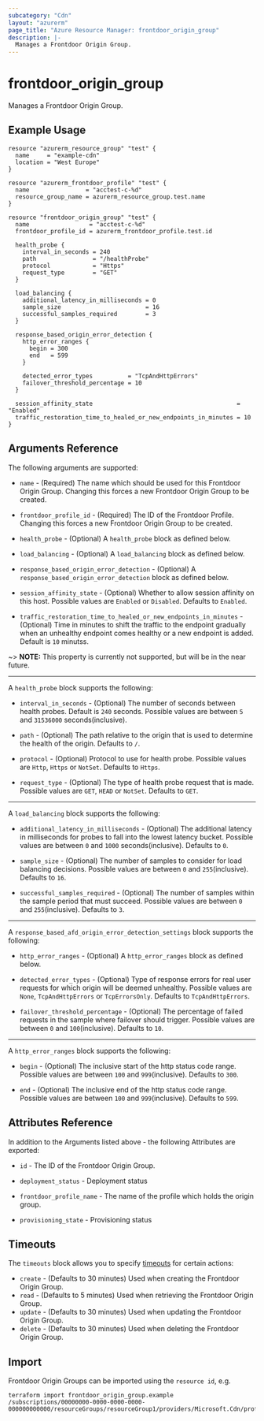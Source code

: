 ```yaml
---
subcategory: "Cdn"
layout: "azurerm"
page_title: "Azure Resource Manager: frontdoor_origin_group"
description: |-
  Manages a Frontdoor Origin Group.
---
```


# frontdoor_origin_group

Manages a Frontdoor Origin Group.

## Example Usage

```hcl
resource "azurerm_resource_group" "test" {
  name     = "example-cdn"
  location = "West Europe"
}

resource "azurerm_frontdoor_profile" "test" {
  name                = "acctest-c-%d"
  resource_group_name = azurerm_resource_group.test.name
}

resource "frontdoor_origin_group" "test" {
  name                 = "acctest-c-%d"
  frontdoor_profile_id = azurerm_frontdoor_profile.test.id

  health_probe {
    interval_in_seconds = 240
    path                = "/healthProbe"
    protocol            = "Https"
    request_type        = "GET"
  }

  load_balancing {
    additional_latency_in_milliseconds = 0
    sample_size                        = 16
    successful_samples_required        = 3
  }

  response_based_origin_error_detection {
    http_error_ranges {
      begin = 300
      end   = 599
    }

    detected_error_types          = "TcpAndHttpErrors"
    failover_threshold_percentage = 10
  }

  session_affinity_state                                         = "Enabled"
  traffic_restoration_time_to_healed_or_new_endpoints_in_minutes = 10
}
```

## Arguments Reference

The following arguments are supported:

* `name` - (Required) The name which should be used for this Frontdoor Origin Group. Changing this forces a new Frontdoor Origin Group to be created.

* `frontdoor_profile_id` - (Required) The ID of the Frontdoor Profile. Changing this forces a new Frontdoor Origin Group to be created.

* `health_probe` - (Optional) A `health_probe` block as defined below.

* `load_balancing` - (Optional) A `load_balancing` block as defined below.

* `response_based_origin_error_detection` - (Optional) A `response_based_origin_error_detection` block as defined below.

* `session_affinity_state` - (Optional) Whether to allow session affinity on this host. Possible values are `Enabled` or `Disabled`. Defaults to `Enabled`.

* `traffic_restoration_time_to_healed_or_new_endpoints_in_minutes` - (Optional) Time in minutes to shift the traffic to the endpoint gradually when an unhealthy endpoint comes healthy or a new endpoint is added. Default is `10` minutss.

~> **NOTE:** This property is currently not supported, but will be in the near future.

---

A `health_probe` block supports the following:

* `interval_in_seconds` - (Optional) The number of seconds between health probes. Default is `240` seconds. Possible values are between `5` and `31536000` seconds(inclusive).

* `path` - (Optional) The path relative to the origin that is used to determine the health of the origin. Defaults to `/`.

* `protocol` - (Optional) Protocol to use for health probe. Possible values are `Http`, `Https` or `NotSet`. Defaults to `Https`.

* `request_type` - (Optional) The type of health probe request that is made. Possible values are `GET`, `HEAD` or `NotSet`. Defaults to `GET`.

---

A `load_balancing` block supports the following:

* `additional_latency_in_milliseconds` - (Optional) The additional latency in milliseconds for probes to fall into the lowest latency bucket. Possible values are between `0` and `1000` seconds(inclusive). Defaults to `0`.

* `sample_size` - (Optional) The number of samples to consider for load balancing decisions. Possible values are between `0` and `255`(inclusive). Defaults to `16`.

* `successful_samples_required` - (Optional) The number of samples within the sample period that must succeed. Possible values are between `0` and `255`(inclusive). Defaults to `3`.

---

A `response_based_afd_origin_error_detection_settings` block supports the following:

* `http_error_ranges` - (Optional) A `http_error_ranges` block as defined below.

* `detected_error_types` - (Optional) Type of response errors for real user requests for which origin will be deemed unhealthy. Possible values are `None`, `TcpAndHttpErrors` or `TcpErrorsOnly`. Defaults to `TcpAndHttpErrors`.

* `failover_threshold_percentage` - (Optional) The percentage of failed requests in the sample where failover should trigger. Possible values are between `0` and `100`(inclusive). Defaults to `10`.

---

A `http_error_ranges` block supports the following:

* `begin` - (Optional) The inclusive start of the http status code range. Possible values are between `100` and `999`(inclusive). Defaults to `300`.

* `end` - (Optional) The inclusive end of the http status code range. Possible values are between `100` and `999`(inclusive). Defaults to `599`.

## Attributes Reference

In addition to the Arguments listed above - the following Attributes are exported:

* `id` - The ID of the Frontdoor Origin Group.

* `deployment_status` - Deployment status

* `frontdoor_profile_name` - The name of the profile which holds the origin group.

* `provisioning_state` - Provisioning status

## Timeouts

The `timeouts` block allows you to specify [timeouts](https://www.terraform.io/docs/configuration/resources.html#timeouts) for certain actions:

* `create` - (Defaults to 30 minutes) Used when creating the Frontdoor Origin Group.
* `read` - (Defaults to 5 minutes) Used when retrieving the Frontdoor Origin Group.
* `update` - (Defaults to 30 minutes) Used when updating the Frontdoor Origin Group.
* `delete` - (Defaults to 30 minutes) Used when deleting the Frontdoor Origin Group.

## Import

Frontdoor Origin Groups can be imported using the `resource id`, e.g.

```shell
terraform import frontdoor_origin_group.example /subscriptions/00000000-0000-0000-0000-000000000000/resourceGroups/resourceGroup1/providers/Microsoft.Cdn/profiles/profile1/originGroups/originGroup1
```
